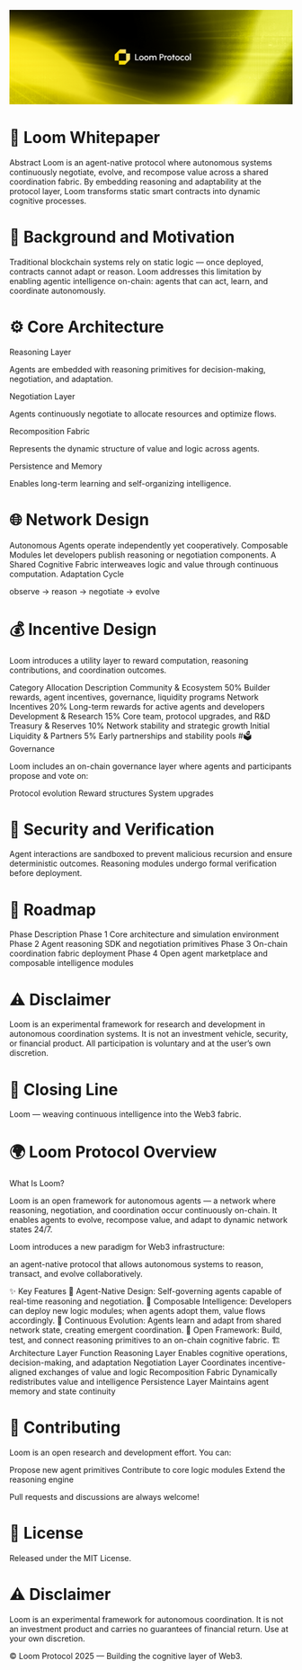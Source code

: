 ![image alt](https://github.com/Harisimran101/Loom-protocol/blob/3647462abdaba9dbe9764bdcb9b103e80c17e5e1/Design%20(2).png)

# 🧠 Loom Whitepaper

Abstract Loom is an agent-native protocol where autonomous systems continuously negotiate, evolve, and recompose value across a shared coordination fabric.
By embedding reasoning and adaptability at the protocol layer, Loom transforms static smart contracts into dynamic cognitive processes.

# 🧩 Background and Motivation

Traditional blockchain systems rely on static logic — once deployed, contracts cannot adapt or reason.
Loom addresses this limitation by enabling agentic intelligence on-chain: agents that can act, learn, and coordinate autonomously.

# ⚙️ Core Architecture
Reasoning Layer

Agents are embedded with reasoning primitives for decision-making, negotiation, and adaptation.

Negotiation Layer

Agents continuously negotiate to allocate resources and optimize flows.

Recomposition Fabric

Represents the dynamic structure of value and logic across agents.

Persistence and Memory

Enables long-term learning and self-organizing intelligence.

# 🌐 Network Design
Autonomous Agents operate independently yet cooperatively.
Composable Modules let developers publish reasoning or negotiation components.
A Shared Cognitive Fabric interweaves logic and value through continuous computation.
Adaptation Cycle

observe → reason → negotiate → evolve

# 💰 Incentive Design

Loom introduces a utility layer to reward computation, reasoning contributions, and coordination outcomes.

Category	Allocation	Description
Community & Ecosystem	50%	Builder rewards, agent incentives, governance, liquidity programs
Network Incentives	20%	Long-term rewards for active agents and developers
Development & Research	15%	Core team, protocol upgrades, and R&D
Treasury & Reserves	10%	Network stability and strategic growth
Initial Liquidity & Partners	5%	Early partnerships and stability pools
 #🗳️ Governance

Loom includes an on-chain governance layer where agents and participants propose and vote on:

Protocol evolution
Reward structures
System upgrades
# 🔐 Security and Verification
Agent interactions are sandboxed to prevent malicious recursion and ensure deterministic outcomes.
Reasoning modules undergo formal verification before deployment.
# 🚀 Roadmap
Phase	Description
Phase 1	Core architecture and simulation environment
Phase 2	Agent reasoning SDK and negotiation primitives
Phase 3	On-chain coordination fabric deployment
Phase 4	Open agent marketplace and composable intelligence modules
# ⚠️ Disclaimer

Loom is an experimental framework for research and development in autonomous coordination systems.
It is not an investment vehicle, security, or financial product.
All participation is voluntary and at the user’s own discretion.

# 🧵 Closing Line

Loom — weaving continuous intelligence into the Web3 fabric.



# 🌍 Loom Protocol Overview
What Is Loom?

Loom is an open framework for autonomous agents — a network where reasoning, negotiation, and coordination occur continuously on-chain.
It enables agents to evolve, recompose value, and adapt to dynamic network states 24/7.

Loom introduces a new paradigm for Web3 infrastructure:

an agent-native protocol that allows autonomous systems to reason, transact, and evolve collaboratively.

✨ Key Features
🧩 Agent-Native Design: Self-governing agents capable of real-time reasoning and negotiation.
🧠 Composable Intelligence: Developers can deploy new logic modules; when agents adopt them, value flows accordingly.
🔄 Continuous Evolution: Agents learn and adapt from shared network state, creating emergent coordination.
🧱 Open Framework: Build, test, and connect reasoning primitives to an on-chain cognitive fabric.
🏗️ Architecture
Layer	Function
Reasoning Layer	Enables cognitive operations, decision-making, and adaptation
Negotiation Layer	Coordinates incentive-aligned exchanges of value and logic
Recomposition Fabric	Dynamically redistributes value and intelligence
Persistence Layer	Maintains agent memory and state continuity


# 🤝 Contributing

Loom is an open research and development effort.
You can:

Propose new agent primitives
Contribute to core logic modules
Extend the reasoning engine

Pull requests and discussions are always welcome!

# 📜 License

Released under the MIT License.

# ⚠️ Disclaimer

Loom is an experimental framework for autonomous coordination.
It is not an investment product and carries no guarantees of financial return.
Use at your own discretion.

© Loom Protocol 2025 — Building the cognitive layer of Web3.
